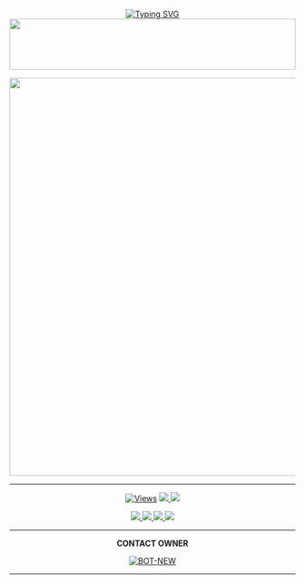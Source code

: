 <div align="center">


 [![Typing SVG](https://readme-typing-svg.herokuapp.com?font=Rockstar-ExtraBold&color=F01&lines=SHIRO+MD+V2+ＷＨＡＴＳＡＰＰ+ＢＯＴ)](https://git.io/typing-svg)
<img src="https://i.imgur.com/dBaSKWF.gif" height="90" width="100%">

<p align="center">
<a href="https://github.com/Thulara123/SHIRO-MD-V2">
    <img src=https://github.com/Thulara123/SHIRO-MD/blob/main/asset/SHIRO-MD.jpg"  width="700px">
</a>
<hr>
 <p align="center">

  <a href="https://github.com/Thulara123/SHIRO-MD-V2">
    <img src=https://github.com/Thulara123/SHIRO-MD/blob/main/asset/SHIRO-MD.jpg" alt="Views"/></a>
  
  </a>
  <a href="https://github.com/Thulara123/SHIRO-MD-V2">
    <img src="https://img.shields.io/github/forks/ASITHA-MD/BOT-NEW?label=Fork&style=social">
    
  </a>
  <a href="https://github.com/Thulara123/SHIRO-MD-V2">
    <img src="https://img.shields.io/github/stars/ASITHA-MD/BOT-NEW?style=social">
  </a>
</p>

<p align="center">
  <a href="https://github.com/Thulara123/SHIRO-MD-V2">
    <img src="https://img.shields.io/github/repo-size/ASITHA-MD/BOT-NEW?color=purple&label=Repo%20Size&style=plastic">

  </a>
  <a href="https://github.com/Thulara123/SHIRO-MD-V2">
    <img src="https://img.shields.io/github/license/ASITHA-MD/BOT-NEW?color=purple&label=License&style=plastic">

  </a>
  <a href="https://github.com/Thulara123/SHIRO-MD-V2">
    <img src="https://img.shields.io/github/languages/top/ASITHA-MD/BOT-NEW?color=purple&label=Javascript&style=plastic">

  </a>
  <a href="https://github.com/Thulara123/SHIRO-MD-V2">
    <img src="https://img.shields.io/static/v1?label=Author&message=Asitha%20Chathuranga&color=purple&style=plastic">

  </a>
  </p>
</p>

<hr>

<b>CONTACT OWNER</b>

[![BOT-NEW](https://github.com/Thulara123/SHIRO-MD/blob/main/asset/SHIRO-MD.jpg)](https://wa.me/94772884694)
<hr>

